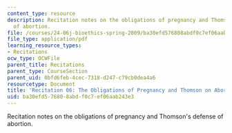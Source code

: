 ```yaml
---
content_type: resource
description: Recitation notes on the obligations of pregnancy and Thomson's defense
  of abortion.
file: /courses/24-06j-bioethics-spring-2009/ba30efd576808abdf0c7ef06aab243e3_MIT24_06Js09_rec06.pdf
file_type: application/pdf
learning_resource_types:
- Recitations
ocw_type: OCWFile
parent_title: Recitations
parent_type: CourseSection
parent_uid: 0bfd6feb-4cec-7318-d247-c79cb0dea4a6
resourcetype: Document
title: 'Recitation 06: The Obligations of Pregnancy and Thomson on Abortion'
uid: ba30efd5-7680-8abd-f0c7-ef06aab243e3
---
```

Recitation notes on the obligations of pregnancy and Thomson's defense of abortion.

